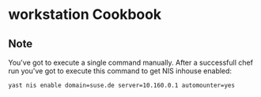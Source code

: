 workstation Cookbook
====================


Note
----

You've got to execute a single command manually. After a successfull
chef run you've got to execute this command to get NIS inhouse enabled:

```
yast nis enable domain=suse.de server=10.160.0.1 automounter=yes
```
